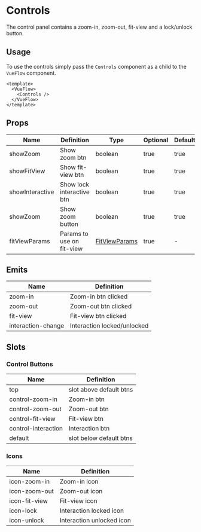 # Controls

The control panel contains a zoom-in, zoom-out, fit-view and a lock/unlock button.

## Usage

To use the controls simply pass the `Controls` component as a child to the `VueFlow` component.

```vue
<template>
  <VueFlow>
    <Controls />
  </VueFlow>
</template>
```

## Props

| Name            | Definition                | Type                                                 | Optional | Default |
|-----------------|---------------------------|------------------------------------------------------|----------|---------|
| showZoom        | Show zoom btn             | boolean                                              | true     | true    |
| showFitView     | Show fit-view btn         | boolean                                              | true     | true    |
| showInteractive | Show lock interactive btn | boolean                                              | true     | true    |
| showZoom        | Show zoom button          | boolean                                              | true     | true    |
| fitViewParams   | Params to use on fit-view | [FitViewParams](/typedocs/types/FitViewParams.html/) | true     | -       |

## Emits

| Name               | Definition                  |
|--------------------|-----------------------------|
| zoom-in            | Zoom-in btn clicked         |
| zoom-out           | Zoom-out btn clicked        |
| fit-view           | Fit-view btn clicked        |
| interaction-change | Interaction locked/unlocked |

## Slots

### Control Buttons

| Name                | Definition              |
|---------------------|-------------------------|
| top                 | slot above default btns |
| control-zoom-in     | Zoom-in btn             |
| control-zoom-out    | Zoom-out btn            |
| control-fit-view    | Fit-view btn            |
| control-interaction | Interaction btn         |
| default             | slot below default btns |

### Icons

| Name          | Definition                |
|---------------|---------------------------|
| icon-zoom-in  | Zoom-in icon              |
| icon-zoom-out | Zoom-out icon             |
| icon-fit-view | Fit-view icon             |
| icon-lock     | Interaction locked icon   |
| icon-unlock   | Interaction unlocked icon |


